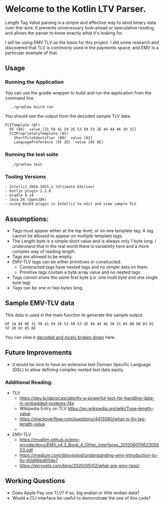 # Welcome to the Kotlin LTV Parser.

Length Tag Value parsing is a simple and effective way to send binary data over-the-wire. It prevents unnecessary look-ahead or speculative reading, and allows the parser to know exactly what it's looking for.

I will be using EMV TLV as the basis for this project. I did some research and discovered that TLV is commonly used in the payments space, and EMV is a particular example of that.

## Usage
### Running the Application

You can use the gradle wrapper to build and run the application from the command line.
```
   ./gradlew build run
```

You should see the output from the decoded sample TLV data.

```aiignore
FCITemplate (6F) 
  DF (84)  value [31 50 41 59 2E 53 59 53 2E 44 44 46 30 31]
  FCIProprietaryTemplate (A5) 
    ShortFileIdentifier (88)  value [02]
    LanguagePreference (5F 2D)  value [65 6E]
```

### Running the test suite
```aiignore
   ./gradlew test
```

### Tooling Versions
```
- IntelliJ IDEA 2025.2 (Ultimate Edition)
- Kotlin plugin 2.2.0
- Gradle 8.14
- Java 24 (OpenJDK)
- using BinEd plugin in IntelliJ to edit and view sample TLV
```

## Assumptions:
- Tags must appear either at the top level, or on one template tag. A tag cannot be allowed to appear on multiple template tags.
- The Length byte is a simple short value and is always only 1 byte long. I understand that in the real world there is variability here and a more complex way of reading length. 
- Tags are allowed to be empty.
- EMV-TLV tags can be either primitives or constructed. 
  - Constructed tags have nested tags and no simple data on them.
  - Primitive tags contain a byte array value and no nested tags.
- Tags cannot share the same first byte (i.e. one multi byte and one single byte tag)
- Tags can be one or two bytes long.

## Sample EMV-TLV data
This data is used in the main function to generate the sample output.

`6F 1A 84 0E 31 50 41 59 2E 53 59 53 2E 44 44 46 30 31 A5 08 88 01 02 5F 2D 02 65 6E`

You can view it [decoded and nicely broken down](https://emvlab.org/tlvutils/?data=6F1A840E315041592E5359532E4444463031A5088801025F2D02656E) here.

## Future Improvements
- it would be nice to have an extensive test Domain Specific Language (DSL) to allow defining complex nested test data easily.


### Additional Reading:
- TLV
  - https://dev.to/dariocasciato/tlv-a-powerful-tool-for-handling-data-in-embedded-systems-f4e
  - Wikipedia Entry on TLV https://en.wikipedia.org/wiki/Type–length–value
  - https://stackoverflow.com/questions/4413080/what-is-tlv-tag-length-value
  - 
- EMV-TLV
  - https://mvallim.github.io/emv-qrcode/docs/EMV_v4.3_Book_4_Other_Interfaces_20120607062305603.pdf
  - https://medium.com/@lovisgod/understanding-emv-introduction-to-tlv-40d66bd004e7
  - https://skryvets.com/blog/2020/05/02/what-are-emv-tags/

## Working Questions
- Does Apple Pay use TLV? If so, big endian or little endian data?
- Would a CLI interface be useful to demonstrate the use of this code?